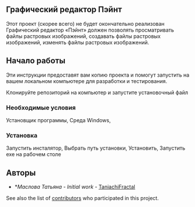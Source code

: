 ## Графический редактор Пэйнт
Этот проект (скорее всего) не будет окончательно реализован
Графический редактор «Пэйнт» должен позволять просматривать файлы растровых изображений, создавать файлы растровых изображений, изменять файлы растровых изображений.

## Начало работы

Эти инструкции предоставят вам копию проекта и помогут запустить на вашем локальном компьютере для разработки и тестирования.

Клонируйте репозиторий на компьютер и запустите установочный файл

### Необходимые условия

Установщик программы,
Среда Windows, 

### Установка

Запустить инсталятор, 
Выбрать путь установки,
Установить,
Запустить exe на рабочем столе

## Авторы

* **Маслова Татьяна* - *Initial work* - [TaniachiFractal](http://github.com/TaniachiFractal)

See also the list of [contributors](https://github.com/TaniachiFractal/maslova_mdk0201_2023_paint/contributors) who participated in this project.

